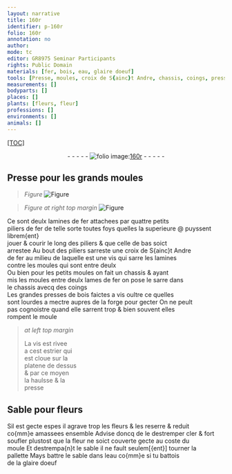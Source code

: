 ```yaml
---
layout: narrative
title: 160r
identifier: p-160r
folio: 160r
annotation: no
author:
mode: tc
editor: GR8975 Seminar Participants
rights: Public Domain
materials: [fer, bois, eau, glaire doeuf]
tools: [Presse, moules, croix de S{ainc}t Andre, chassis, coings, presses, vis, forge, moule, estrier, platene, pallette]
measurements: []
bodyparts: []
places: []
plants: [fleurs, fleur]
professions: []
environments: []
animals: []
---
```


<p><a href="{{ site.baseurl }}/diplomatic/">[TOC]</a></p><div class="folio" align="center">- - - - - <a href="http://gallica.bnf.fr/ark:/12148/btv1b10500001g/f325.item.r=.zoom" target="_blank"><img src="https://cu-mkp.github.io/2017-workshop-edition/assets/photo-icon.png" alt="folio image: " style="display:inline-block; margin-bottom:-3px;"/>160r</a> - - - - - </div>  
  

## <span class="tl">Presse</span> pour les grands <span class="tl">moules</span>

 
> *Figure*
> <a href="https://drive.google.com/open?id=0B9-oNrvWdlO5ZDNJT25PWjlUbGM" target="_blank"><img src="https://cu-mkp.github.io/GR8975-edition/assets/photo-icon.png" alt="Figure" style="display:inline-block; margin-bottom:-3px;"/></a>
 
> *Figure*
> *at right top margin*
> <a href="https://drive.google.com/open?id=0B9-oNrvWdlO5MEUzMjhxUVl1ZTA" target="_blank"><img src="https://cu-mkp.github.io/GR8975-edition/assets/photo-icon.png" alt="Figure" style="display:inline-block; margin-bottom:-3px;"/></a>
 
Ce sont deulx lamines de <span class="m">fer</span> attachees par quattre petits<br/> piliers de <span class="m">fer</span> de telle sorte toutes foys que<span class="del">lles</span> <span class="add">la superieure</span> @ puysse<span class="del">nt</span> librem{ent}<br/> jouer & courir le long des piliers & que celle de bas soict<br/> arrestee Au bout des piliers sarreste une <span class="tl">croix de <span class="pn">S{ainc}t Andre</span></span><br/> de <span class="m">fer</span> au milieu de laquelle est une vis qui sarre les lamines<br/> contre les <span class="tl">moules</span> qui sont entre deulx<br/> Ou bien pour les petits <span class="tl">moules</span> on fait un <span class="tl">chassis</span> & ayant<br/> mis les <span class="tl">moules</span> entre deulx lames de <span class="m">fer</span> on <span class="del">pose</span> le sarre dans<br/> le <span class="tl">chassis</span> avecq des <span class="tl">coings</span><br/> Les grandes <span class="tl">presses</span> de <span class="m">bois</span> faictes a <span class="tl">vis</span> oultre ce quelles<br/> sont lourdes a mectre aupres de la <span class="tl">forge</span> pour gecter On ne peult<br/> pas cognoistre quand elle sarrent trop & bien souvent elles<br/> rompent le <span class="tl">moule</span>
 
> *at left top margin*
> 
> 
>   La <span class="tl">vis</span> est rivee<br/> a cest <span class="tl">estrier</span> qui<br/> est cloue sur la<br/> <span class="tl">platene</span> de dessus<br/> & par ce moyen<br/> la haulsse & la<br/> presse
 
 
  

## Sable pour <span class="pa">fleurs</span>

 
Sil est gecte espes il agrave trop les <span class="pa">fleurs</span> & les reserre & reduit<br/> co{mm}e amassees ensemble Advise doncq de le destremper cler & fort<br/> soufler plustost que la <span class="pa">fleur</span> ne soict couverte gecte au coste du<br/> <span class="tl">moule</span> Et destrempa{n}t le sable il ne fault seulem[{ent}] tourner la<br/> <span class="tl">pallette</span> Mays battre le sable dans l<span class="m">eau</span> co{mm}e si tu battois<br/> de la <span class="m">glaire doeuf</span>
 
